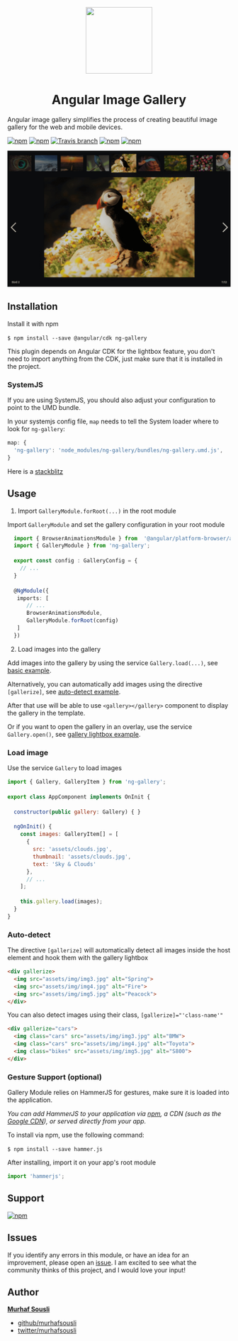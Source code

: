 <p align="center">
  <img height="150px" width="150px" src="https://rawgit.com/MurhafSousli/ng-gallery/master/assets/logo.svg" style="max-width:100%;">
</p>
<h1 align="center">Angular Image Gallery</h1>

Angular image gallery simplifies the process of creating beautiful image gallery for the web and mobile devices.


[![npm](https://img.shields.io/badge/demo-online-ed1c46.svg)](https://murhafsousli.github.io/ng-gallery/)
[![npm](https://img.shields.io/npm/v/ng-gallery.svg?maxAge=2592000?style=plastic)](https://www.npmjs.com/package/ng-gallery)
[![Travis branch](https://travis-ci.org/MurhafSousli/ng-gallery.svg?branch=master)](https://travis-ci.org/MurhafSousli/ng-gallery)
[![npm](https://img.shields.io/npm/dt/ng-gallery.svg?maxAge=2592000?style=plastic)](https://www.npmjs.com/package/ng-gallery)
[![npm](https://img.shields.io/npm/l/express.svg?maxAge=2592000)](/LICENSE)

<p align="center">
  <img src="assets/screenshot.png" style="max-width:100%;">
</p>

## Installation

Install it with npm

`$ npm install --save @angular/cdk ng-gallery`


This plugin depends on Angular CDK for the lightbox feature, you don't need to import anything from the CDK, just make sure that it is installed in the project.


### SystemJS

If you are using SystemJS, you should also adjust your configuration to point to the UMD bundle.

In your systemjs config file, `map` needs to tell the System loader where to look for `ng-gallery`:

```js
map: {
  'ng-gallery': 'node_modules/ng-gallery/bundles/ng-gallery.umd.js',
}
```
Here is a [stackblitz](https://stackblitz.com/edit/angular-material2-issue-d3efjs)

## Usage

1. Import `GalleryModule.forRoot(...)` in the root module

Import `GalleryModule` and set the gallery configuration in your root module

```ts
  import { BrowserAnimationsModule } from  '@angular/platform-browser/animations';
  import { GalleryModule } from 'ng-gallery';
  
  export const config : GalleryConfig = {
    // ...
  }
  
  @NgModule({
   imports: [
      // ...
      BrowserAnimationsModule,
      GalleryModule.forRoot(config)
   ]
  })
```

2. Load images into the gallery

 Add images into the gallery by using the service `Gallery.load(...)`, see [basic example](https://murhafsousli.github.io/ng-gallery/#/basic).

 Alternatively, you can automatically add images using the directive `[gallerize]`, see [auto-detect example](https://murhafsousli.github.io/ng-gallery/#/auto-detect).


 After that use will be able to use `<gallery></gallery>` component to display the gallery in the template.

 Or if you want to open the gallery in an overlay, use the service `Gallery.open()`, see [gallery lightbox example](https://murhafsousli.github.io/ng-gallery/#/lightbox).
 
 
 ### Load image
 
 Use the service `Gallery` to load images

```js
import { Gallery, GalleryItem } from 'ng-gallery';

export class AppComponent implements OnInit {
  
  constructor(public gallery: Gallery) { }
  
  ngOnInit() {
    const images: GalleryItem[] = [
      {
        src: 'assets/clouds.jpg',
        thumbnail: 'assets/clouds.jpg',
        text: 'Sky & Clouds'
      },
      // ...
    ];
    
    this.gallery.load(images);
  }
}
```

### Auto-detect


The directive `[gallerize]` will automatically detect all images inside the host element and hook them with the gallery lightbox

```html
<div gallerize>
  <img src="assets/img/img3.jpg" alt="Spring">
  <img src="assets/img/img4.jpg" alt="Fire">
  <img src="assets/img/img5.jpg" alt="Peacock">
</div>
```

You can also detect images using their class, `[gallerize]="'class-name'"`

```html
<div gallerize="cars">
  <img class="cars" src="assets/img/img3.jpg" alt="BMW">
  <img class="cars" src="assets/img/img4.jpg" alt="Toyota">
  <img class="bikes" src="assets/img/img5.jpg" alt="S800">
</div>
```

### Gesture Support (optional)

Gallery Module relies on HammerJS for gestures, make sure it is loaded into the application.

*You can add HammerJS to your application via [npm](https://www.npmjs.com/package/hammerjs), a CDN (such as the [Google CDN](https://developers.google.com/speed/libraries/#hammerjs)), or served directly from your app.*

To install via npm, use the following command:

`$ npm install --save hammer.js`

After installing, import it on your app's root module

```ts
import 'hammerjs';
```

## Support

[![npm](https://c5.patreon.com/external/logo/become_a_patron_button.png)](https://www.patreon.com/bePatron?u=5594898)


## Issues

If you identify any errors in this module, or have an idea for an improvement, please open an [issue](https://github.com/MurhafSousli/ng-gallery/issues). I am excited to see what the community thinks of this project, and I would love your input!


## Author

 **[Murhaf Sousli](http://murhafsousli.com)**

 - [github/murhafsousli](https://github.com/MurhafSousli)
 - [twitter/murhafsousli](https://twitter.com/MurhafSousli)
